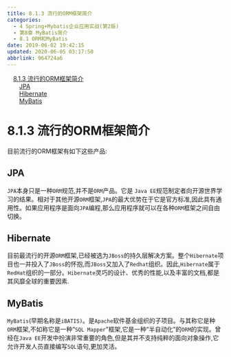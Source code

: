 ```yaml
---
title: 8.1.3 流行的ORM框架简介
categories: 
  - 4 Spring+Mybatis企业应用实战(第2版)
  - 第8章 MyBatis简介
  - 8.1 ORM和MyBatis
date: 2019-06-02 19:42:15
updated: 2020-06-05 03:17:50
abbrlink: 964724a6
---
```

<div id='my_toc'><a href="/JavaReadingNotes/964724a6/#8-1-3-流行的ORM框架简介" class="header_1">8.1.3 流行的ORM框架简介</a>&nbsp;<br><a href="/JavaReadingNotes/964724a6/#JPA" class="header_2">JPA</a>&nbsp;<br><a href="/JavaReadingNotes/964724a6/#Hibernate" class="header_2">Hibernate</a>&nbsp;<br><a href="/JavaReadingNotes/964724a6/#MyBatis" class="header_2">MyBatis</a>&nbsp;<br></div>
<style>.header_1{margin-left: 1em;}.header_2{margin-left: 2em;}.header_3{margin-left: 3em;}.header_4{margin-left: 4em;}.header_5{margin-left: 5em;}.header_6{margin-left: 6em;}</style>
<!--more-->
<script>if (navigator.platform.search('arm')==-1){document.getElementById('my_toc').style.display = 'none';}var e,p = document.getElementsByTagName('p');while (p.length>0) {e = p[0];e.parentElement.removeChild(e);}</script>

<!--end-->
# 8.1.3 流行的ORM框架简介 #
目前流行的ORM框架有如下这些产品:
## JPA ##
`JPA`本身只是一种`ORM`规范,并不是`ORM`产品。它是 `Java EE`规范制定者向开源世界学习的结果。相对于其他开源`ORM`框架,`JPA`的最大优势在于它是官方标准,因此具有通用性。如果应用程序是面向`JPA`编程,那么应用程序就可以在各种`ORM`框架之间自由切换。
## Hibernate ##
目前最流行的开源`ORM`框架,已经被选为`JBoss`的持久层解决方案。整个`Hibernate`项目也一并投入了`JBoss`的怀抱,而`JBoss`又加入了`Redhat`组织。因此,`Hibernate`属于`RedHat`组织的一部分。`Hibernate`灵巧的设计、优秀的性能,以及丰富的文档,都是其风靡全球的重要因素.
## MyBatis ##
`MyBatis`(早期名称是`iBATIS)`。是`Apache`软件基金组织的子项目。与其称它是种`ORM`框架,不如称它是一种“`SQL Mapper`”框架,它是一种“半自动化”的`ORM`的实现。曾经在`Java EE`开发中扮演非常重要的角色,但是其并不支持纯粹的面向对象操作,它允许开发人员直接编写`SQL`语句,更加灵活。

